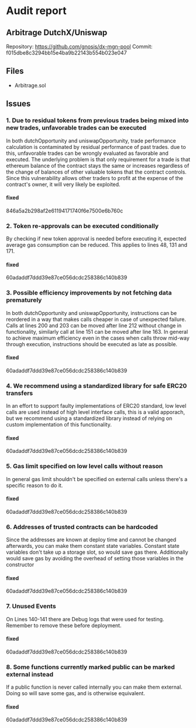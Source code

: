 # Audit report
## Arbitrage DutchX/Uniswap
Repository: https://github.com/gnosis/dx-mgn-pool
Commit: f015dbe8c3294bb15e4ba9b22143b554b023e047

## Files

- Arbitrage.sol

## Issues

### 1. Due to residual tokens from previous trades being mixed into new trades, unfavorable trades can be executed

In both dutchOpportunity and uniswapOpportunity, trade performance calculation is contaminated by residual performance of past trades. due to this, unfavorable trades can be wrongly evaluated as favorable and executed. The underlying problem is that only requirement for a trade is that ethereum balance of the contract stays the same or increases regardless of the change of balances of other valuable tokens that the contract controls. Since this vulnerability allows other traders to profit at the expense of the contract's owner, it will very likely be exploited.

#### fixed

846a5a2b298af2e61194171740f6e7500e6b760c

### 2. Token re-approvals can be executed conditionally

By checking if new token approval is needed before executing it, expected average gas consumption can be reduced. This applies to lines 48, 131 and 171.

#### fixed

60adaddf7ddd39e87ce056dcdc258386c140b839

### 3. Possible efficiency improvements by not fetching data prematurely

In both dutchOpportunity and uniswapOpportunity, instructions can be reordered in a way that makes calls cheaper in case of unexpected failure. Calls at lines 200 and 203 can be moved after line 212 without change in functionality, similarly call at line 151 can be moved after line 163. In general to achieve maximum efficiency even in the cases when calls throw mid-way through execution, instructions should be executed as late as possible.

#### fixed

60adaddf7ddd39e87ce056dcdc258386c140b839

### 4. We recommend using a standardized library for safe ERC20 transfers

In an effort to support faulty implementations of ERC20 standard, low level calls are used instead of high level interface calls, this is a valid apporach, but we recommend using a standardized library instead of relying on custom implementation of this functionality.

#### fixed

60adaddf7ddd39e87ce056dcdc258386c140b839

### 5. Gas limit specified on low level calls without reason

In general gas limit shouldn't be specified on external calls unless there's a specific reason to do it.

#### fixed

60adaddf7ddd39e87ce056dcdc258386c140b839

### 6. Addresses of trusted contracts can be hardcoded

Since the addresses are known at deploy time and cannot be changed afterwards, you can make them constant state variables. Constant state variables don't take up a storage slot, so would save gas there. Additionally would save gas by avoiding the overhead of setting those variables in the constructor

#### fixed

60adaddf7ddd39e87ce056dcdc258386c140b839

### 7. Unused Events

On Lines 140-141 there are Debug logs that were used for testing. Remember to remove these before deployment.

#### fixed

60adaddf7ddd39e87ce056dcdc258386c140b839

### 8. Some functions currently marked public can be marked external instead

If a public function is never called internally you can make them external. Doing so will save some gas, and is otherwise equivalent.

#### fixed

60adaddf7ddd39e87ce056dcdc258386c140b839